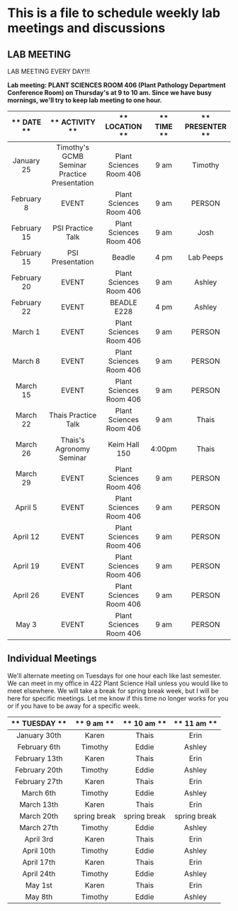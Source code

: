 # This is a file to schedule weekly lab meetings and discussions

## LAB MEETING

LAB MEETING EVERY DAY!!!

__Lab meeting: PLANT SCIENCES ROOM 406 (Plant Pathology Department Conference Room) on Thursday's at 9 to 10 am. Since we have busy mornings, we'll try to keep lab meeting to one hour.__

** DATE **|** ACTIVITY **|** LOCATION **|** TIME **|** PRESENTER **
:-----:|:-----:|:-----:|:-----:|:-----:
January 25 | Timothy's GCMB Seminar Practice Presentation | Plant Sciences Room 406 | 9 am | Timothy
February 8 | EVENT | Plant Sciences Room 406 | 9 am | PERSON
February 15 | PSI Practice Talk | Plant Sciences Room 406 | 9 am | Josh
February 15 | PSI Presentation | Beadle | 4 pm | Lab Peeps
February 20 | EVENT | Plant Sciences Room 406 | 9 am | Ashley
February 22 | EVENT | BEADLE E228 | 4 pm | Ashley
March 1 | EVENT | Plant Sciences Room 406 | 9 am | PERSON
March 8 | EVENT | Plant Sciences Room 406 | 9 am | PERSON
March 15 | EVENT | Plant Sciences Room 406 | 9 am | PERSON
March 22 | Thais Practice Talk | Plant Sciences Room 406 | 9 am | Thais
March 26 | Thais's Agronomy Seminar | Keim Hall 150 | 4:00pm | Thais
March 29 | EVENT | Plant Sciences Room 406 | 9 am | PERSON
April 5 | EVENT | Plant Sciences Room 406 | 9 am | PERSON
April 12 | EVENT | Plant Sciences Room 406 | 9 am | PERSON
April 19 | EVENT | Plant Sciences Room 406 | 9 am | PERSON
April 26 | EVENT | Plant Sciences Room 406 | 9 am | PERSON
May 3 | EVENT | Plant Sciences Room 406 | 9 am | PERSON

## __Individual Meetings__

We'll alternate meeting on Tuesdays for one hour each like last semester. We can meet in my office in 422 Plant Science Hall unless you would like to meet elsewhere. We will take a break for spring break week, but I will be here for specific meetings. Let me know if this time no longer works for you or if you have to be away for a specific week.

** TUESDAY **|** 9 am **|** 10 am **|** 11 am **
:-----:|:-----:|:-----:|:-----:
January 30th | Karen | Thais | Erin
February 6th | Timothy | Eddie | Ashley
February 13th | Karen | Thais | Erin
February 20th | Timothy | Eddie | Ashley
February 27th | Karen | Thais | Erin
March 6th | Timothy | Eddie | Ashley
March 13th | Karen | Thais | Erin
March 20th | spring break | spring break | spring break
March 27th | Timothy | Eddie | Ashley
April 3rd | Karen | Thais | Erin
April 10th | Timothy | Eddie | Ashley
April 17th | Karen | Thais | Erin
April 24th | Timothy | Eddie | Ashley
May 1st | Karen | Thais | Erin
May 8th | Timothy | Eddie | Ashley
